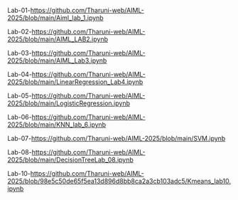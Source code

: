 Lab-01-https://github.com/Tharuni-web/AIML-2025/blob/main/Aiml_lab_1.ipynb

Lab-02-https://github.com/Tharuni-web/AIML-2025/blob/main/AIML_LAB2.ipynb

Lab-03-https://github.com/Tharuni-web/AIML-2025/blob/main/AIML_Lab3.ipynb

Lab-04-https://github.com/Tharuni-web/AIML-2025/blob/main/LinearRegression_Lab4.ipynb

Lab-05-https://github.com/Tharuni-web/AIML-2025/blob/main/LogisticRegression.ipynb

Lab-06-https://github.com/Tharuni-web/AIML-2025/blob/main/KNN_lab_6.ipynb

Lab-07-https://github.com/Tharuni-web/AIML-2025/blob/main/SVM.ipynb

Lab-08-https://github.com/Tharuni-web/AIML-2025/blob/main/DecisionTreeLab_08.ipynb



Lab-10-https://github.com/Tharuni-web/AIML-2025/blob/98e5c50de65f5ea13d896d8bb8ca2a3cb103adc5/Kmeans_lab10.ipynb
